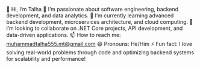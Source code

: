 👋 Hi, I’m Talha
👀 I’m passionate about software engineering, backend development, and data analytics.
🌱 I’m currently learning advanced backend development, microservices architecture, and cloud computing.
💞️ I’m looking to collaborate on .NET Core projects, API development, and data-driven applications.
📫 How to reach me: muhammadtalha555.mt@gmail.com
😄 Pronouns: He/Him
⚡ Fun fact: I love solving real-world problems through code and optimizing backend systems for scalability and performance!
